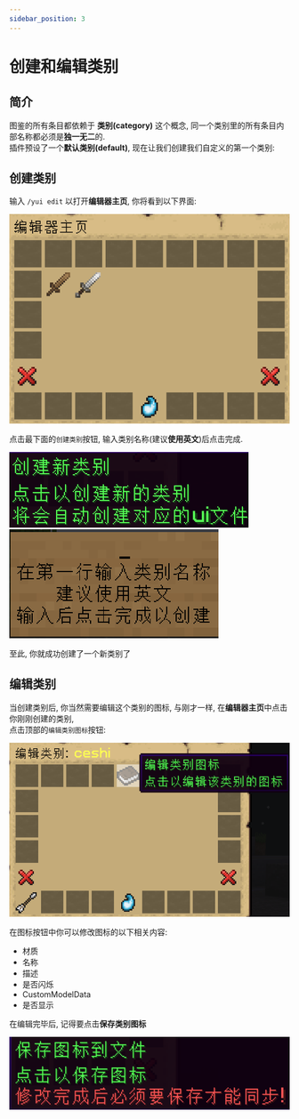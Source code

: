 ```yaml
---
sidebar_position: 3
---
```


# 创建和编辑类别

## 简介

图鉴的所有条目都依赖于 **类别(category)** 这个概念, 同一个类别里的所有条目内部名称都必须是**独一无二**的.  
插件预设了一个**默认类别(default)**, 现在让我们创建我们自定义的第一个类别:  

## 创建类别

输入 `/yui edit` 以打开**编辑器主页**, 你将看到以下界面:  

![main_editor](./_images_/main_editor.png)

点击最下面的`创建类别`按钮, 输入类别名称(建议**使用英文**)后点击完成.

![create_new_category](./_images_/create_new_category.png)  
![input_category_name](./_images_/input_category_name.png)

至此, 你就成功创建了一个新类别了

## 编辑类别

当创建类别后, 你当然需要编辑这个类别的图标, 与刚才一样, 在**编辑器主页**中点击你刚刚创建的类别,  
点击顶部的`编辑类别图标`按钮:  

![edit_category](./_images_/edit_category_icon.png)

在图标按钮中你可以修改图标的以下相关内容:  
- 材质
- 名称
- 描述
- 是否闪烁
- CustomModelData
- 是否显示

在编辑完毕后, 记得要点击**保存类别图标**

![save_category_icon](./_images_/save_category_icon.png)